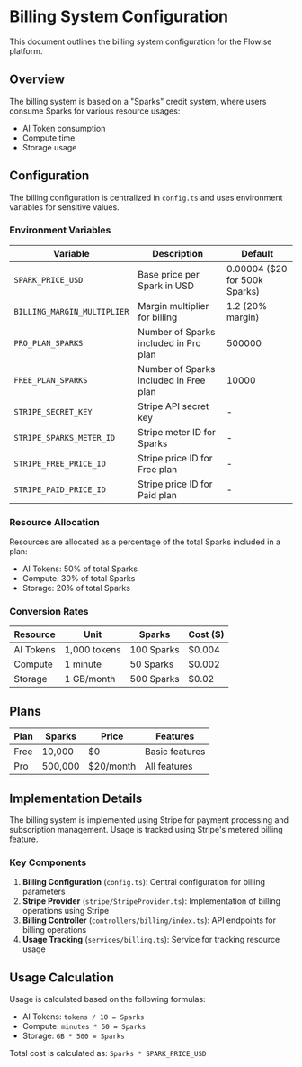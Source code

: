 # Billing System Configuration

This document outlines the billing system configuration for the Flowise platform.

## Overview

The billing system is based on a "Sparks" credit system, where users consume Sparks for various resource usages:

-   AI Token consumption
-   Compute time
-   Storage usage

## Configuration

The billing configuration is centralized in `config.ts` and uses environment variables for sensitive values.

### Environment Variables

| Variable                    | Description                            | Default                       |
| --------------------------- | -------------------------------------- | ----------------------------- |
| `SPARK_PRICE_USD`           | Base price per Spark in USD            | 0.00004 ($20 for 500k Sparks) |
| `BILLING_MARGIN_MULTIPLIER` | Margin multiplier for billing          | 1.2 (20% margin)              |
| `PRO_PLAN_SPARKS`           | Number of Sparks included in Pro plan  | 500000                        |
| `FREE_PLAN_SPARKS`          | Number of Sparks included in Free plan | 10000                         |
| `STRIPE_SECRET_KEY`         | Stripe API secret key                  | -                             |
| `STRIPE_SPARKS_METER_ID`    | Stripe meter ID for Sparks             | -                             |
| `STRIPE_FREE_PRICE_ID`      | Stripe price ID for Free plan          | -                             |
| `STRIPE_PAID_PRICE_ID`      | Stripe price ID for Paid plan          | -                             |

### Resource Allocation

Resources are allocated as a percentage of the total Sparks included in a plan:

-   AI Tokens: 50% of total Sparks
-   Compute: 30% of total Sparks
-   Storage: 20% of total Sparks

### Conversion Rates

| Resource  | Unit         | Sparks     | Cost ($) |
| --------- | ------------ | ---------- | -------- |
| AI Tokens | 1,000 tokens | 100 Sparks | $0.004   |
| Compute   | 1 minute     | 50 Sparks  | $0.002   |
| Storage   | 1 GB/month   | 500 Sparks | $0.02    |

## Plans

| Plan | Sparks  | Price     | Features       |
| ---- | ------- | --------- | -------------- |
| Free | 10,000  | $0        | Basic features |
| Pro  | 500,000 | $20/month | All features   |

## Implementation Details

The billing system is implemented using Stripe for payment processing and subscription management. Usage is tracked using Stripe's metered billing feature.

### Key Components

1. **Billing Configuration** (`config.ts`): Central configuration for billing parameters
2. **Stripe Provider** (`stripe/StripeProvider.ts`): Implementation of billing operations using Stripe
3. **Billing Controller** (`controllers/billing/index.ts`): API endpoints for billing operations
4. **Usage Tracking** (`services/billing.ts`): Service for tracking resource usage

## Usage Calculation

Usage is calculated based on the following formulas:

-   AI Tokens: `tokens / 10 = Sparks`
-   Compute: `minutes * 50 = Sparks`
-   Storage: `GB * 500 = Sparks`

Total cost is calculated as: `Sparks * SPARK_PRICE_USD`
